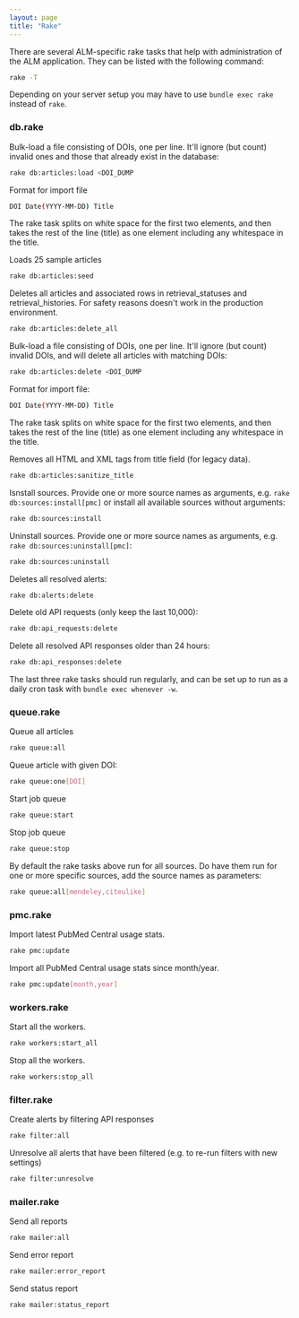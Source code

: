 ```yaml
---
layout: page
title: "Rake"
---
```

There are several ALM-specific rake tasks that help with administration of the ALM application. They can be listed with the following command:

```sh
rake -T
```

Depending on your server setup you may have to use `bundle exec rake` instead of `rake`.

### db.rake

Bulk-load a file consisting of DOIs, one per line. It'll ignore (but count) invalid ones and those that already exist in the database:

```sh
rake db:articles:load <DOI_DUMP
```

Format for import file

```sh
DOI Date(YYYY-MM-DD) Title
```

The rake task splits on white space for the first two elements, and then takes the rest of the line (title) as one element including any whitespace in the title.

Loads 25 sample articles

```sh
rake db:articles:seed
```

Deletes all articles and associated rows in retrieval_statuses and retrieval_histories. For safety reasons doesn't work in the production environment.

```sh
rake db:articles:delete_all
```

Bulk-load a file consisting of DOIs, one per line. It'll ignore (but count) invalid DOIs, and will delete all articles with matching DOIs:

```sh
rake db:articles:delete <DOI_DUMP
```

Format for import file:

```sh
DOI Date(YYYY-MM-DD) Title
```

The rake task splits on white space for the first two elements, and then takes the rest of the line (title) as one element including any whitespace in the title.

Removes all HTML and XML tags from title field (for legacy data).

```sh
rake db:articles:sanitize_title
```

Isnstall sources. Provide one or more source names as arguments, e.g. `rake db:sources:install[pmc]` or install all available sources without arguments:

```sh
rake db:sources:install
```

Uninstall sources. Provide one or more source names as arguments, e.g. `rake db:sources:uninstall[pmc]`:

```sh
rake db:sources:uninstall
```

Deletes all resolved alerts:

```sh
rake db:alerts:delete
```

Delete old API requests (only keep the last 10,000):

```sh
rake db:api_requests:delete
```

Delete all resolved API responses older than 24 hours:

```sh
rake db:api_responses:delete
```

The last three rake tasks should run regularly, and can be set up to run as a daily cron task with `bundle exec whenever -w`.

### queue.rake

Queue all articles

```sh
rake queue:all
```

Queue article with given DOI:

```sh
rake queue:one[DOI]
```

Start job queue

```sh
rake queue:start
```

Stop job queue

```sh
rake queue:stop
```

By default the rake tasks above run for all sources. Do have them run for one or more specific sources, add the source names as parameters:

```sh
rake queue:all[mendeley,citeulike]
```

### pmc.rake

Import latest PubMed Central usage stats.

```sh
rake pmc:update
```

Import all PubMed Central usage stats since month/year.

```sh
rake pmc:update[month,year]
```

### workers.rake

Start all the workers.

```sh
rake workers:start_all
```

Stop all the workers.

```sh
rake workers:stop_all
```

### filter.rake

Create alerts by filtering API responses

```sh
rake filter:all
```

Unresolve all alerts that have been filtered (e.g. to re-run filters with new settings)

```sh
rake filter:unresolve
```

### mailer.rake

Send all reports

```sh
rake mailer:all
```

Send error report

```sh
rake mailer:error_report
```

Send status report

```sh
rake mailer:status_report
```